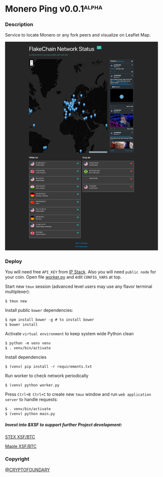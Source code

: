 # Monero Ping v0.0.1ᴬᴸᴾᴴᴬ

### Description

Service to locate Monero or any fork peers and visualize on Leaflet Map.

![Monero Ping](./monero-ping.png)

### Deploy

You will need free `API_KEY` from [IP Stack](https://ipstack.com). Also you will need `public node` for your coin. Open file [worker.py](./worker.py) and edit `CONFIG_VARS` at top.

Start new `tmux` session (advanced level users may use any flavor terminal multiplexer): 

```
$ tmux new
```

Install public `bower` dependencies:

```
$ npm install bower -g # to install bower
$ bower install
```

Activate `virtual environment` to keep system wide Python clean

```
$ python -m venv venv
$ . venv/bin/activate
```

Install dependencies

```
$ (venv) pip install -r requirements.txt
```

Run worker to check network periodically

```
$ (venv) python worker.py
```

Press `Ctrl+B Ctrl+C` to create new `tmux` window
and run `web application server` to handle requests:

```
$ . venv/bin/activate
$ (venv) python main.py
```

##### Invest into **$XSF** to support further Project development:

[STEX XSF/BTC](https://app.stex.com/en/basic-trade/pair/BTC/XSF/1D)

[Maple XSF/BTC](https://maplechange.com/markets/xsfbtc?markets=all&column=name&order=asc&unit=volume&pinned=true)

### Copyright

[@CRYPTOFOUNDARY](https://github.com/cryptofoundary)
